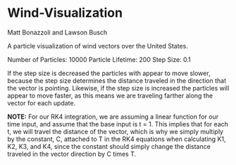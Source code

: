 # Wind-Visualization
Matt Bonazzoli and Lawson Busch

A particle visualization of wind vectors over the United States.

Number of Particles: 10000
Particle Lifetime: 200
Step Size: 0.1

If the step size is decreased the particles with appear to move slower, because the step size determines the distance traveled in the direction that the vector is pointing. Likewise, if the step size is increased the particles will appear to move faster, as this means we are traveling farther along the vector for each update.

**NOTE:** For our RK4 integration, we are assuming a linear function for our time input, and assume that the base input is t = 1. This implies that for each t, we will travel the distance of the vector, which is why we simply multiply by the constant, C, attached to T in the RK4 equations when calculating K1, K2, K3, and K4, since the constant should simply change the distance traveled in the vector direction by C times T.
